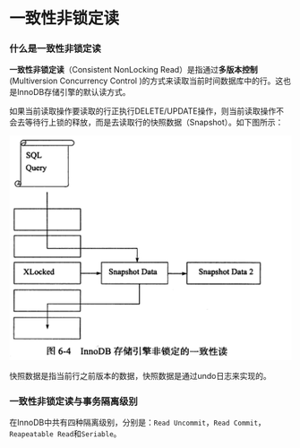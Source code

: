 # 一致性非锁定读

### 什么是一致性非锁定读

**一致性非锁定读**（Consistent NonLocking Read）是指通过**多版本控制**(Multiversion Concurrency Control )的方式来读取当前时间数据库中的行。这也是InnoDB存储引擎的默认读方式。

如果当前读取操作要读取的行正执行DELETE/UPDATE操作，则当前读取操作不会去等待行上锁的释放，而是去读取行的快照数据（Snapshot）。如下图所示：

![](images/innodb-mvcc.png)

快照数据是指当前行之前版本的数据，快照数据是通过undo日志来实现的。

### 一致性非锁定读与事务隔离级别

在InnoDB中共有四种隔离级别，分别是：`Read Uncommit`，`Read Commit`，`Reapeatable Read`和`Seriable`。

